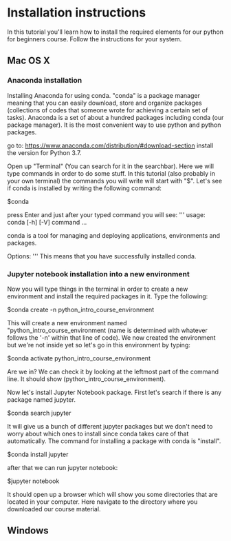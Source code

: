 # Installation instructions 
In this tutorial you'll learn how to install the required elements for our python for beginners course. Follow the instructions for your system.

## Mac OS X

### Anaconda installation
Installing Anaconda for using conda. "conda" is a package manager meaning that you can easily download, store and organize packages (collections of codes that someone wrote for achieving a certain set of tasks). Anaconda is a set of about a hundred packages including conda (our package manager). It is the most convenient way to use python and python packages.

go to: https://www.anaconda.com/distribution/#download-section
install the version for Python 3.7.

Open up "Terminal" (You can search for it in the searchbar). Here we will type commands in order to do some stuff. In this tutorial (also probably in your own terminal) the commands you will write will start with "$". Let's see if conda is installed by writing the following command:

$conda

press Enter and just after your typed command you will see: 
'''
usage: conda [-h] [-V] command ...

conda is a tool for managing and deploying applications, environments and packages.

Options:
'''
This means that you have successfully installed conda.

### Jupyter notebook installation into a new environment
Now you will type things in the terminal in order to create a new environment and install the required packages in it. Type the following:

$conda create -n python_intro_course_environment

This will create a new environment named "python_intro_course_environment (name is determined with whatever follows the '-n' within that line of code). We now created the environment but we're not inside yet so let's go in this environment by  typing:

$conda activate python_intro_course_environment

Are we in? We can check it by looking at the leftmost part of the command line. It should show (python_intro_course_environment).

Now let's install Jupyter Notebook package. First let's search if there is any package named jupyter. 

$conda search jupyter

It will give us a bunch of different jupyter packages but we don't need to worry about which ones to install since conda takes care of that automatically. The command for installing a package with conda is "install".

$conda install jupyter

after that we can run jupyter notebook:

$jupyter notebook

It should open up a browser which will show you some directories that are located in your computer. Here navigate to the directory where you downloaded our course material.


## Windows 
